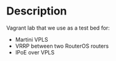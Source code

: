 # Description

Vagrant lab that we use as a test bed for:

* Martini VPLS
* VRRP between two RouterOS routers
* IPoE over VPLS
